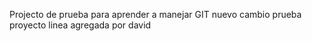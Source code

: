 Projecto de prueba para aprender a manejar GIT
nuevo cambio prueba proyecto
linea agregada por david